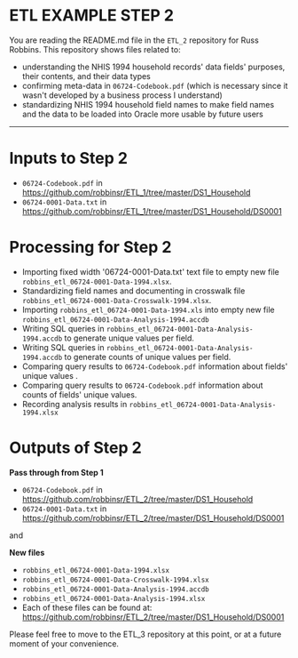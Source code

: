 # ETL EXAMPLE STEP 2 #

You are reading the README.md file in the `ETL_2` repository for Russ Robbins. This repository shows files related to:

- understanding the NHIS 1994 household records' data fields' purposes, their contents, and their data types
- confirming meta-data in `06724-Codebook.pdf` (which is necessary since it wasn't developed by a business process I understand)
- standardizing NHIS 1994 household field names to make field names and the data to be loaded into Oracle more usable by future users 

---
Inputs to Step 2
===

 - `06724-Codebook.pdf` in https://github.com/robbinsr/ETL_1/tree/master/DS1_Household 
 - `06724-0001-Data.txt` in https://github.com/robbinsr/ETL_1/tree/master/DS1_Household/DS0001

Processing for Step 2
===

 - Importing fixed width '06724-0001-Data.txt' text file to empty new file `robbins_etl_06724-0001-Data-1994.xlsx`.
 - Standardizing field names and documenting in crosswalk file `robbins_etl_06724-0001-Data-Crosswalk-1994.xlsx`.
 - Importing `robbins_etl_06724-0001-Data-1994.xls` into empty new file `robbins_etl_06724-0001-Data-Analysis-1994.accdb`
 - Writing SQL queries in `robbins_etl_06724-0001-Data-Analysis-1994.accdb` to generate unique values per field.
 - Writing SQL queries in `robbins_etl_06724-0001-Data-Analysis-1994.accdb` to generate counts of unique values per field.
 - Comparing query results to `06724-Codebook.pdf` information about fields' unique values .
 - Comparing query results to `06724-Codebook.pdf` information about counts of fields' unique values.
 - Recording analysis results in `robbins_etl_06724-0001-Data-Analysis-1994.xlsx` 

Outputs of Step 2
===

**Pass through from Step 1**

 - `06724-Codebook.pdf` in https://github.com/robbinsr/ETL_2/tree/master/DS1_Household 
 - `06724-0001-Data.txt` in https://github.com/robbinsr/ETL_2/tree/master/DS1_Household/DS0001

and 

**New files**

- `robbins_etl_06724-0001-Data-1994.xlsx`
- `robbins_etl_06724-0001-Data-Crosswalk-1994.xlsx`
- `robbins_etl_06724-0001-Data-Analysis-1994.accdb`
- `robbins_etl_06724-0001-Data-Analysis-1994.xlsx`
- Each of these files can be found at: https://github.com/robbinsr/ETL_2/tree/master/DS1_Household/DS0001

Please feel free to move to the ETL_3 repository at this point, or at a future moment of your convenience.
